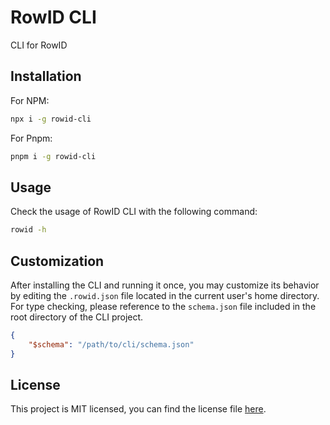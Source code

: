 # RowID CLI

CLI for RowID

## Installation

For NPM:

```bash
npx i -g rowid-cli
```

For Pnpm:

```bash
pnpm i -g rowid-cli
```

## Usage

Check the usage of RowID CLI with the following command:

```bash
rowid -h
```

## Customization

After installing the CLI and running it once, you may customize its behavior by editing the `.rowid.json` file located in the current user's home directory. For type checking, please reference to the `schema.json` file included in the root directory of the CLI project.

```json
{
    "$schema": "/path/to/cli/schema.json"
}
```

## License

This project is MIT licensed, you can find the license file [here](./LICENSE).
